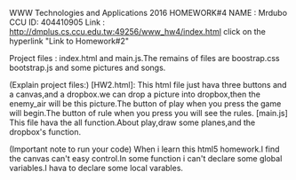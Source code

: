 WWW Technologies and Applications 2016 HOMEWORK#4
NAME : Mrdubo 
CCU ID: 404410905 
Link : http://dmplus.cs.ccu.edu.tw:49256/www_hw4/index.html click on the hyperlink "Link to Homework#2"

Project files : index.html and main.js.The remains of files are boostrap.css  bootstrap.js and some pictures and songs.

(Explain project files:) [HW2.html]: This html file just hava three buttons and a canvas,and a dropbox.we can drop a picture into dropbox,then the enemy_air will be this picture.The button of play when you press the game will begin.The button of rule when you press you will see the rules.
[main.js] This file hava the all function.About play,draw some planes,and the dropbox's function.

(Important note to run your code) When i learn this html5 homework.I find the canvas can't easy control.In some function i can't declare some 
global variables.I hava to declare some local varables.